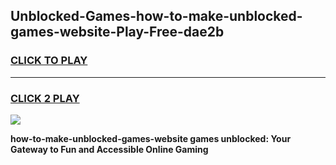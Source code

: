 
## Unblocked-Games-how-to-make-unblocked-games-website-Play-Free-dae2b
<h3>
<a href="https://premium76.site?title=how-to-make-unblocked-games-website&ref=18A">CLICK TO PLAY</a></h3>
<hr>

<h3>
<a href="https://premium76.site?title=how-to-make-unblocked-games-website&ref=18A">CLICK 2 PLAY</a>
  
</h3>

<a href="https://premium76.site?title=how-to-make-unblocked-games-website&ref=18A"><img src="https://clearcache.store/games.png"></a>


**how-to-make-unblocked-games-website games unblocked: Your Gateway to Fun and Accessible Online Gaming**
